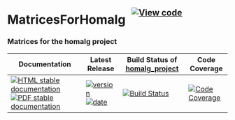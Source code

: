 <!-- BEGIN HEADER -->
# MatricesForHomalg&ensp;<sup><sup>[![View code][code-img]][code-url]</sup></sup>

### Matrices for the homalg project

| Documentation | Latest Release | Build Status of [homalg_project](/../../) | Code Coverage |
| ------------- | -------------- | ------------ | ------------- |
| [![HTML stable documentation][html-img]][html-url] [![PDF stable documentation][pdf-img]][pdf-url] | [![version][version-img]][version-url] [![date][date-img]][date-url] | [![Build Status][tests-img]][tests-url] | [![Code Coverage][codecov-img]][codecov-url] |

<!-- END HEADER -->
<!-- BEGIN FOOTER -->
[html-img]: https://img.shields.io/badge/🔗%20HTML-stable-blue.svg
[html-url]: https://homalg-project.github.io/homalg_project/MatricesForHomalg/doc/chap0_mj.html

[pdf-img]: https://img.shields.io/badge/🔗%20PDF-stable-blue.svg
[pdf-url]: https://homalg-project.github.io/homalg_project/MatricesForHomalg/download_pdf.html

[version-img]: https://img.shields.io/endpoint?url=https://homalg-project.github.io/homalg_project/MatricesForHomalg/badge_version.json&label=🔗%20version&color=yellow
[version-url]: https://homalg-project.github.io/homalg_project/MatricesForHomalg/view_release.html

[date-img]: https://img.shields.io/endpoint?url=https://homalg-project.github.io/homalg_project/MatricesForHomalg/badge_date.json&label=🔗%20released%20on&color=yellow
[date-url]: https://homalg-project.github.io/homalg_project/MatricesForHomalg/view_release.html

[tests-img]: https://github.com/homalg-project/homalg_project/workflows/Tests/badge.svg?branch=master
[tests-url]: https://github.com/homalg-project/homalg_project/actions?query=workflow%3ATests+branch%3Amaster

[codecov-img]: https://codecov.io/gh/homalg-project/homalg_project/branch/master/graph/badge.svg?flag=MatricesForHomalg
[codecov-url]: https://codecov.io/gh/homalg-project/homalg_project/tree/master/MatricesForHomalg

[code-img]: https://img.shields.io/badge/-View%20code-blue?logo=github
[code-url]: https://github.com/homalg-project/homalg_project/tree/master/MatricesForHomalg#top
<!-- END FOOTER -->
